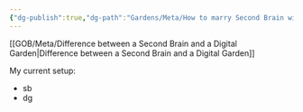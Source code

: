 ```yaml
---
{"dg-publish":true,"dg-path":"Gardens/Meta/How to marry Second Brain with Digital Garden.md","permalink":"/gardens/meta/how-to-marry-second-brain-with-digital-garden/"}
---
```


[[GOB/Meta/Difference between a Second Brain and a Digital Garden\|Difference between a Second Brain and a Digital Garden]]

My current setup:
- sb
- dg